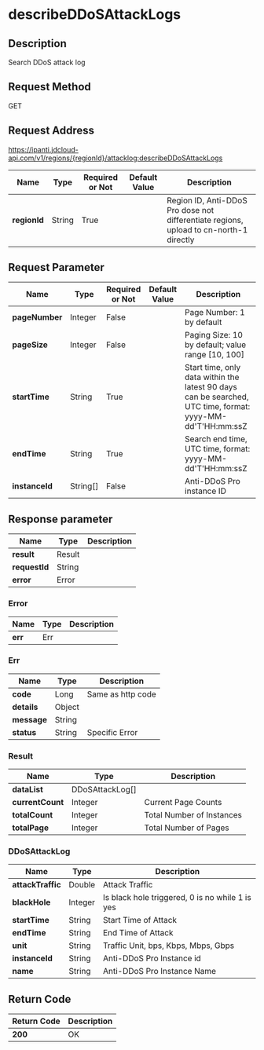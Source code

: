 # describeDDoSAttackLogs


## Description
Search DDoS attack log

## Request Method
GET

## Request Address
https://ipanti.jdcloud-api.com/v1/regions/{regionId}/attacklog:describeDDoSAttackLogs

|Name|Type|Required or Not|Default Value|Description|
|---|---|---|---|---|
|**regionId**|String|True| |Region ID, Anti-DDoS Pro dose not differentiate regions, upload to cn-north-1 directly|

## Request Parameter
|Name|Type|Required or Not|Default Value|Description|
|---|---|---|---|---|
|**pageNumber**|Integer|False| |Page Number: 1 by default|
|**pageSize**|Integer|False| |Paging Size: 10 by default; value range [10, 100]|
|**startTime**|String|True| |Start time, only data within the latest 90 days can be searched, UTC time, format: yyyy-MM-dd'T'HH:mm:ssZ|
|**endTime**|String|True| |Search end time, UTC time, format: yyyy-MM-dd'T'HH:mm:ssZ|
|**instanceId**|String[]|False| |Anti-DDoS Pro instance ID|


## Response parameter
|Name|Type|Description|
|---|---|---|
|**result**|Result| |
|**requestId**|String| |
|**error**|Error| |

### Error
|Name|Type|Description|
|---|---|---|
|**err**|Err| |
### Err
|Name|Type|Description|
|---|---|---|
|**code**|Long|Same as http code|
|**details**|Object| |
|**message**|String| |
|**status**|String|Specific Error|
### Result
|Name|Type|Description|
|---|---|---|
|**dataList**|DDoSAttackLog[]| |
|**currentCount**|Integer|Current Page Counts|
|**totalCount**|Integer|Total Number of Instances|
|**totalPage**|Integer|Total Number of Pages|
### DDoSAttackLog
|Name|Type|Description|
|---|---|---|
|**attackTraffic**|Double|Attack Traffic|
|**blackHole**|Integer|Is black hole triggered, 0 is no while 1 is yes|
|**startTime**|String|Start Time of Attack|
|**endTime**|String|End Time of Attack|
|**unit**|String|Traffic Unit, bps, Kbps, Mbps, Gbps|
|**instanceId**|String|Anti-DDoS Pro Instance id|
|**name**|String|Anti-DDoS Pro Instance Name|

## Return Code
|Return Code|Description|
|---|---|
|**200**|OK|
